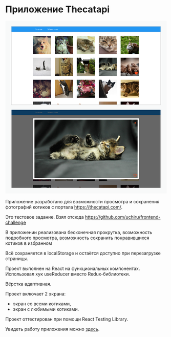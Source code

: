 # Приложение Thecatapi

![Иллюстрация к проекту](https://github.com/teplospbru/test-task-7/blob/main/thecatapi.png)

Приложение разработано для возможности просмотра и сохранения фотографий котиков с портала https://thecatapi.com/. 

Это тестовое задание. Взял отсюда https://github.com/uchiru/frontend-challenge

В приложении реализована бесконечная прокрутка, возможность подробного просмотра, возможность сохранить понравившихся котиков в избранном

Всё сохраняется в localStorage и остаётся доступно при перезагрузке страницы.

Проект выполнен на React на функциональных компонентах. Использовал хук useReducer вместо Redux-библиотеки.

Вёрстка адаптивная. 

Проект включает 2 экрана:
+ экран со всеми котиками, 
+ экран с любимыми котиками.

Проект оттестирован при помощи React Testing Library. 

Увидеть работу приложения можно [здесь](https://teplospbru.github.io/thecatapi/).